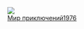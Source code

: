 ![](/books/sf/Евгений%20Татаренко/Мир%20приключений1976.jpg)  
[Мир приключений1976](/books/sf/Евгений%20Татаренко/Мир%20приключений1976)
